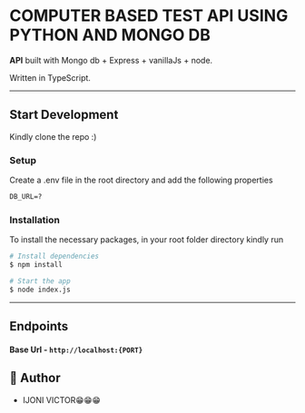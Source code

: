 # COMPUTER BASED TEST API USING PYTHON AND MONGO DB


**API** built with Mongo db + Express + vanillaJs + node.

Written in TypeScript.

---

## Start Development

Kindly clone the repo :)

### Setup

Create a .env file in the root directory and add the following properties

```markdown
DB_URL=?
```

### Installation

To install the necessary packages, in your root folder directory kindly run

```bash
# Install dependencies
$ npm install

# Start the app
$ node index.js

```

---

## Endpoints

#### Base Url - `http://localhost:{PORT}`


## 🎩 Author

- IJONI VICTOR😁😁😁
